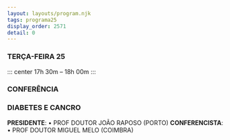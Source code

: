 ```yaml
---
layout: layouts/program.njk
tags: programa25
display_order: 2571
detail: 0
---
```

### TERÇA-FEIRA 25    
::: center
17h 30m – 18h 00m
:::

### CONFERÊNCIA  

### DIABETES E CANCRO  

**PRESIDENTE**: • PROF DOUTOR JOÃO RAPOSO (PORTO)
**CONFERENCISTA**: • PROF DOUTOR MIGUEL MELO (COIMBRA)